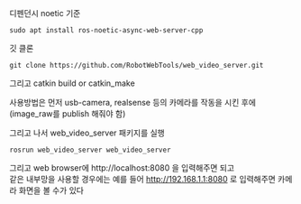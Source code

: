 

디펜던시 noetic 기준
```
sudo apt install ros-noetic-async-web-server-cpp
```

깃 클론
```
git clone https://github.com/RobotWebTools/web_video_server.git
```

그리고 catkin build or catkin_make


사용방법은 먼저 usb-camera, realsense 등의 카메라를 작동을 시킨 후에   
(image_raw를 publish 해줘야 함) 

그리고 나서 web_video_server 패키지를 실행
```
rosrun web_video_server web_video_server
```

그리고 web browser에 http://localhost:8080 을 입력해주면 되고   
같은 내부망을 사용할 경우에는 예를 들어 http://192.168.1.1:8080 로 입력해주면 카메라 화면을 볼 수가 있다  


